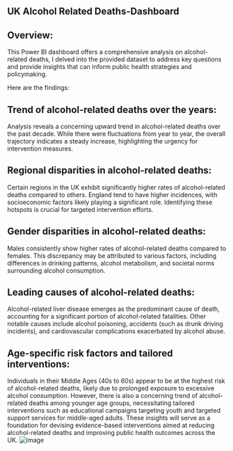 ## UK Alcohol Related Deaths-Dashboard

## Overview:
This Power BI dashboard offers a comprehensive analysis on alcohol-related deaths, I delved into the provided dataset to address key questions and provide insights that can inform public health strategies and policymaking.

Here are the findings:

## Trend of alcohol-related deaths over the years:

Analysis reveals a concerning upward trend in alcohol-related deaths over the past decade. While there were fluctuations from year to year, the overall trajectory indicates a steady increase, highlighting the urgency for intervention measures.

## Regional disparities in alcohol-related deaths:

Certain regions in the UK exhibit significantly higher rates of alcohol-related deaths compared to others. England tend to have higher incidences, with socioeconomic factors likely playing a significant role. Identifying these hotspots is crucial for targeted intervention efforts.

## Gender disparities in alcohol-related deaths:

Males consistently show higher rates of alcohol-related deaths compared to females. This discrepancy may be attributed to various factors, including differences in drinking patterns, alcohol metabolism, and societal norms surrounding alcohol consumption.

## Leading causes of alcohol-related deaths:

Alcohol-related liver disease emerges as the predominant cause of death, accounting for a significant portion of alcohol-related fatalities. Other notable causes include alcohol poisoning, accidents (such as drunk driving incidents), and cardiovascular complications exacerbated by alcohol abuse.

## Age-specific risk factors and tailored interventions:

Individuals in their Middle Ages (40s to 60s) appear to be at the highest risk of alcohol-related deaths, likely due to prolonged exposure to excessive alcohol consumption. However, there is also a concerning trend of alcohol-related deaths among younger age groups, necessitating tailored interventions such as educational campaigns targeting youth and targeted support services for middle-aged adults.
These insights will serve as a foundation for devising evidence-based interventions aimed at reducing alcohol-related deaths and improving public health outcomes across the UK.
![image](https://github.com/kunlekuyoro/UK-Alcohol-Related-Deaths/assets/126311485/e701a2c6-e23a-46a3-b634-6176ac606774)
